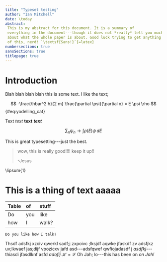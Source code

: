 ```yaml
---
title: "Typeset testing"
author: "Ian Mitchell"
date: \today
abstract:
 This is my abstract for this document. It is a summary of
 everything in the document---though it does not *really* tell you much
 about what the whole paper is about. Good luck trying to get anything out
 of this, nerd! `\textsf{Sans!}`{=latex}
numbersections: true
sansSections: true
titlepage: true
---
```


# Introduction

Blah blah blah blah this is some text. I like the text;

$$ -\frac{\hbar^2 h}{2 m} \frac{\partial \psi}{\partial x} = E \psi \rho $${#eq:yodelling_cat}

Text *text* **text** ***text***

$$ \sum_n \psi_n \rightarrow \int \rho(E) \psi \,dE $$

This is great typesetting---just the best.

> wow, this is really good!!!!
> keep it up!!
>
> -Jesus

\lipsum{1}

# This is a thing of text aaaaa

| Table | of | stuff |
|:------|:---|:------|
| Do | you | like |
| how | I | walk? |

```
Do you like how I talk?
```

Thsdf adsfkj xzciv qwerkl sadf;j zxpoivc ;lksjdf aqwke jfaskdf zv
adsfjkz uv;lkwaef jas;dijf vpozicxv jafd asd---adsfqwef qwfiojadasdf j
*asdfkj*---thiasdi jfasdlknf asfd *adofij* $\mathcal{H} = \mathcal{L}$
Oh Jah; lo---this has been on *on Jah!*

